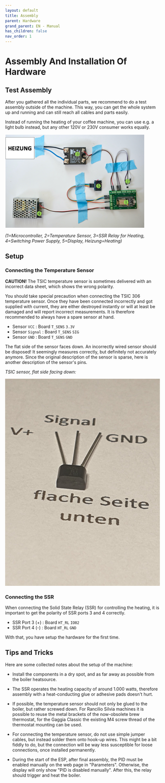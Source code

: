 ```yaml
---
layout: default
title: Assembly
parent: Hardware
grand_parent: EN - Manual
has_children: false
nav_order: 1
---
```


# Assembly And Installation Of Hardware

## Test Assembly

After you gathered all the individual parts, we recommend to do a test assembly outside of the machine. This way, you can get the whole system up and running and can still reach all cables and parts easily.

Instead of running the heating of your coffee machine, you can use e.g. a light bulb instead, but any other 120V or 230V consumer works equally.

![Test Setup](/img/hardware/hardware/trockenaufbau.png)

_(1=Microcontroller, 2=Temperature Sensor, 3=SSR Relay for Heating, 4=Switching Power Supply, 5=Display, Heizung=Heating)_

## Setup

### Connecting the Temperature Sensor

**CAUTION!** The TSIC temperature sensor is sometimes delivered with an incorrect data sheet, which shows the wrong polarity.

You should take special precaution when connecting the TSIC 306 temperature sensor. Once they have been connected incorrectly and got supplied with current, they are either destroyed instantly or will at least be damaged and will report incorrect measurements. It is therefore recommended to always have a spare sensor at hand.

- Sensor `VCC` : Board `T_SENS` `3.3V`
- Sensor `Signal` : Board `T_SENS` `SIG`
- Sensor `GND` : Board `T_SENS` `GND`

The flat side of the sensor faces down. An incorrectly wired sensor should be disposed! It seemingly measures correctly, but definitely not accurately anymore.
Since the original description of the sensor is sparse, here is another description of the sensor's pins.

_TSIC sensor, flat side facing down:_

![TSIC Sensor](/img/hardware/hardware/20200503_223844-scaled.jpg)

### Connecting the SSR

When connecting the Solid State Relay (SSR) for controlling the heating, it is important to get the polarity of SSR ports 3 and 4 correctly.

- SSR Port 3 (+) : Board `HT_RL` `IO02`
- SSR Port 4 (-) : Board `HT_RL` `GND`

With that, you have setup the hardware for the first time.

## Tips and Tricks

Here are some collected notes about the setup of the machine:

- Install the components in a dry spot, and as far away as possible from the boiler heatsource.

- The SSR operates the heating capacity of around 1.000 watts, therefore assembly with a heat-conducting glue or adhesive pads doesn't hurt.

- If possible, the temperature sensor should not only be glued to the boiler, but rather screwed down. For Rancilio Silvia machines it is possible to reuse the metal brackets of the now-obsolete brew thermostat, for the Gaggia Classic the existing M4 screw thread of the thermostat mounting can be used.

- For connecting the temperature sensor, do not use simple jumper cables, but instead solder them onto hook-up wires. This might be a bit fiddly to do, but the connection will be way less susceptible for loose connections, once installed permanently.

- During the start of the ESP, after final assembly, the PID must be enabled manually on the web page in "Parameters". Otherwise, the display will only show "PID is disabled manually". After this, the relay should trigger and heat the boiler.
